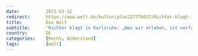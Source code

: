 ```yaml
---
date:          2021-03-12
redirect:      https://www.welt.de/kultur/plus227776037/Richter-klagt-in-Karlsruhe-Was-wir-erleben-ist-verfassungswidrig.html
title:         Die Welt
subtitle:      'Richter klagt in Karlsruhe: „Was wir erleben, ist verfassungswidrig“'
country:       DE
categories:    [Recht, Widerstand]
tags:          [welt]
---
```


